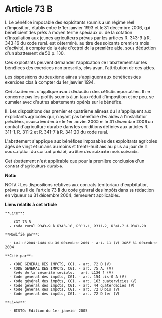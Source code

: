 # Article 73 B

I. Le bénéfice imposable des exploitants soumis à un régime réel d'imposition, établis entre le 1er janvier 1993 et le 31
décembre 2006, qui bénéficient des prêts à moyen terme spéciaux ou de la dotation d'installation aux jeunes agriculteurs
prévus par les articles R. 343-9 à R. 343-16 du code rural, est déterminé, au titre des soixante premiers mois d'activité, à
compter de la date d'octroi de la première aide, sous déduction d'un abattement de 50 p. 100.

Ces exploitants peuvent demander l'application de l'abattement sur les bénéfices des exercices non prescrits, clos avant
l'attribution de ces aides.

Les dispositions du deuxième alinéa s'appliquent aux bénéfices des exercices clos à compter du 1er janvier 1994.

Cet abattement s'applique avant déduction des déficits reportables. Il ne concerne pas les profits soumis à un taux réduit
d'imposition et ne peut se cumuler avec d'autres abattements opérés sur le bénéfice.

II. Les dispositions des premier et quatrième alinéas du I s'appliquent aux exploitants agricoles qui, n'ayant pas bénéficié
des aides à l'installation précitées, souscrivent entre le 1er janvier 2005 et le 31 décembre 2008 un contrat d'agriculture
durable dans les conditions définies aux articles R. 311-1, R. 311-2 et R. 341-7 à R. 341-20 du code rural.

L'abattement s'applique aux bénéfices imposables des exploitants agricoles âgés de vingt et un ans au moins et trente-huit
ans au plus au jour de la souscription du contrat précité, au titre des soixante mois suivants.

Cet abattement n'est applicable que pour la première conclusion d'un contrat d'agriculture durable.

**Nota:**

NOTA : Les dispositions relatives aux contrats territoriaux d'exploitation, prévus au II de l'article 73 B du code général
des impôts dans sa rédaction en vigueur au 31 décembre 2004, demeurent applicables.

**Liens relatifs à cet article**

	**Cite**:

	  - CGI 73 B
	  - Code rural R343-9 à R343-16, R311-1, R311-2, R341-7 à R341-20

	**Modifié par**:

	  - Loi n°2004-1484 du 30 décembre 2004 - art. 11 (V) JORF 31 décembre 2004

	**Cité par**:

	  - CODE GENERAL DES IMPOTS, CGI. - art. 72 D (V)
	  - CODE GENERAL DES IMPOTS, CGI. - art. 75 A. (V)
	  - Code de la sécurité sociale. - art. L136-4 (V)
	  - Code général des impôts, CGI. - art. 154 bis-0 A (V)
	  - Code général des impôts, CGI. - art. 163 quatervicies (V)
	  - Code général des impôts, CGI. - art. 44 quaterdecies (V)
	  - Code général des impôts, CGI. - art. 72 D bis (V)
	  - Code général des impôts, CGI. - art. 72 D ter (V)

	**Liens**:

	  - HISTO: Edition du 1er janvier 2005
